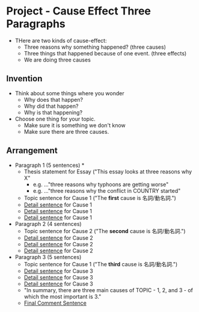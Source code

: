 # Project - Cause Effect Three Paragraphs

* THere are two kinds of cause-effect: 
    * Three reasons why something happened? (three causes)
    * Three things that happened because of one event. (three effects)
    * We are doing three causes

## Invention
* Think about some things where you wonder 
    * Why does that happen?
    * Why did that happen?
    * Why is that happening?
* Choose one thing for your topic. 
     * Make sure it is something we don't know
     * Make sure there are three causes. 

## Arrangement
* Paragraph 1 (5 sentences)
    * 
    * Thesis statement for Essay ("This essay looks at three reasons why X" 
        * e.g. ..."three reasons why typhoons are getting worse"
        * e.g. ..."three reasons why the conflict in COUNTRY started"
    * Topic sentence for Cause 1 ("The __first__ cause is 名詞/動名詞.")
    * [Detail sentence](Style-WriteADetailSentence) for Cause 1 
    * [Detail sentence](Style-WriteADetailSentence) for Cause 1  
    * [Detail sentence](Style-WriteADetailSentence) for Cause 1
* Paragraph 2 (4 sentences)
    * Topic sentence for Cause 2 ("The __second__ cause is 名詞/動名詞.")
    * [Detail sentence](Style-WriteADetailSentence) for Cause 2
    * [Detail sentence](Style-WriteADetailSentence) for Cause 2  
    * [Detail sentence](Style-WriteADetailSentence) for Cause 2
* Paragraph 3 (5 sentences)
    * Topic sentence for Cause 1 ("The __third__ cause is 名詞/動名詞.")
    * [Detail sentence](Style-WriteADetailSentence) for Cause 3 
    * [Detail sentence](Style-WriteADetailSentence) for Cause 3  
    * [Detail sentence](Style-WriteADetailSentence) for Cause 3
    * "In summary, there are three main causes of TOPIC - 1, 2, and 3 - of which the most important is 3."
    * [Final Comment Sentence](Style-WriteAFinalComment)





